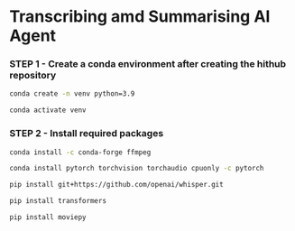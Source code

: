 # Transcribing amd Summarising AI Agent

### STEP 1 - Create a conda environment after creating the hithub repository
```bash
conda create -n venv python=3.9
```
```bash
conda activate venv
```
### STEP 2 - Install required packages
```bash
conda install -c conda-forge ffmpeg
```
```bash
conda install pytorch torchvision torchaudio cpuonly -c pytorch
```
```bash
pip install git+https://github.com/openai/whisper.git
```
```bash
pip install transformers
```
```bash
pip install moviepy
```